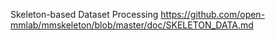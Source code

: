 Skeleton-based Dataset Processing
         https://github.com/open-mmlab/mmskeleton/blob/master/doc/SKELETON_DATA.md


